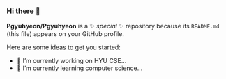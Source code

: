 ### Hi there 👋





 
  
  
 


**Pgyuhyeon/Pgyuhyeon** is a ✨ _special_ ✨ repository because its `README.md` (this file) appears on your GitHub profile.

Here are some ideas to get you started:

- 🔭 I’m currently working on HYU CSE...
- 🌱 I’m currently learning computer science...



